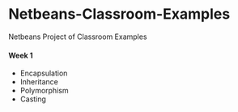 # Netbeans-Classroom-Examples
Netbeans Project of Classroom Examples

#### Week 1
* Encapsulation
* Inheritance
* Polymorphism
* Casting
